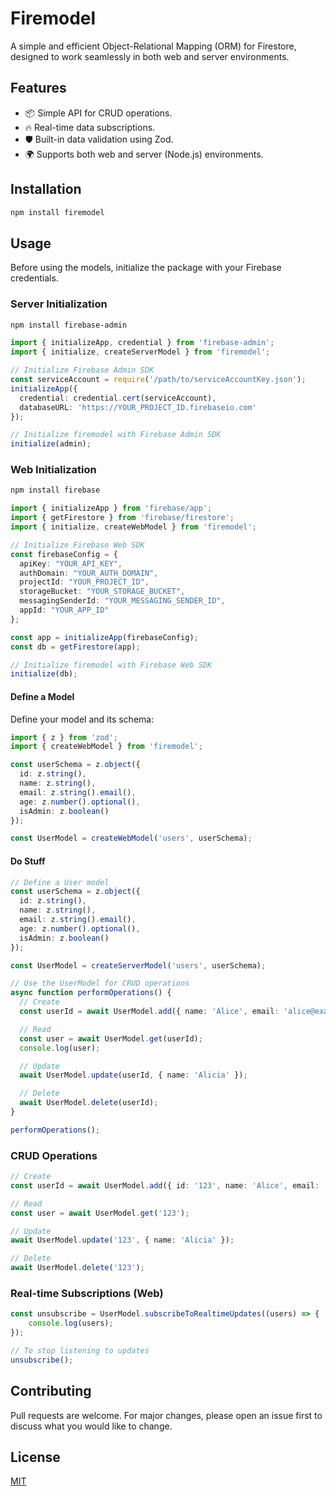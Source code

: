 # Firemodel

A simple and efficient Object-Relational Mapping (ORM) for Firestore, designed to work seamlessly in both web and server environments.

## Features

- 📦 Simple API for CRUD operations.
- 🔥 Real-time data subscriptions.
- 🛡️ Built-in data validation using Zod.
- 🌍 Supports both web and server (Node.js) environments.

## Installation

```bash
npm install firemodel
```

## Usage

Before using the models, initialize the package with your Firebase credentials.

### Server Initialization

```bash
npm install firebase-admin
```

```typescript
import { initializeApp, credential } from 'firebase-admin';
import { initialize, createServerModel } from 'firemodel';

// Initialize Firebase Admin SDK
const serviceAccount = require('/path/to/serviceAccountKey.json');
initializeApp({
  credential: credential.cert(serviceAccount),
  databaseURL: 'https://YOUR_PROJECT_ID.firebaseio.com'
});

// Initialize firemodel with Firebase Admin SDK
initialize(admin);
```

### Web Initialization

```bash
npm install firebase
```

```typescript
import { initializeApp } from 'firebase/app';
import { getFirestore } from 'firebase/firestore';
import { initialize, createWebModel } from 'firemodel';

// Initialize Firebase Web SDK
const firebaseConfig = {
  apiKey: "YOUR_API_KEY",
  authDomain: "YOUR_AUTH_DOMAIN",
  projectId: "YOUR_PROJECT_ID",
  storageBucket: "YOUR_STORAGE_BUCKET",
  messagingSenderId: "YOUR_MESSAGING_SENDER_ID",
  appId: "YOUR_APP_ID"
};

const app = initializeApp(firebaseConfig);
const db = getFirestore(app);

// Initialize firemodel with Firebase Web SDK
initialize(db);
```

#### Define a Model

Define your model and its schema:

```typescript
import { z } from 'zod';
import { createWebModel } from 'firemodel';

const userSchema = z.object({
  id: z.string(),
  name: z.string(),
  email: z.string().email(),
  age: z.number().optional(),
  isAdmin: z.boolean()
});

const UserModel = createWebModel('users', userSchema);
```

#### Do Stuff

```typescript
// Define a User model
const userSchema = z.object({
  id: z.string(),
  name: z.string(),
  email: z.string().email(),
  age: z.number().optional(),
  isAdmin: z.boolean()
});

const UserModel = createServerModel('users', userSchema);

// Use the UserModel for CRUD operations
async function performOperations() {
  // Create
  const userId = await UserModel.add({ name: 'Alice', email: 'alice@example.com', isAdmin: false });

  // Read
  const user = await UserModel.get(userId);
  console.log(user);

  // Update
  await UserModel.update(userId, { name: 'Alicia' });

  // Delete
  await UserModel.delete(userId);
}

performOperations();
```

### CRUD Operations

```typescript
// Create
const userId = await UserModel.add({ id: '123', name: 'Alice', email: 'alice@example.com', isAdmin: false });

// Read
const user = await UserModel.get('123');

// Update
await UserModel.update('123', { name: 'Alicia' });

// Delete
await UserModel.delete('123');
```

### Real-time Subscriptions (Web)

```typescript
const unsubscribe = UserModel.subscribeToRealtimeUpdates((users) => {
    console.log(users);
});

// To stop listening to updates
unsubscribe();
```

## Contributing

Pull requests are welcome. For major changes, please open an issue first to discuss what you would like to change.

## License

[MIT](https://choosealicense.com/licenses/mit/)

